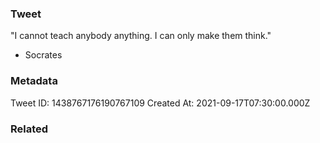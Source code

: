 ### Tweet
"I cannot teach anybody anything. I can only make them think."

- Socrates

### Metadata
Tweet ID: 1438767176190767109
Created At: 2021-09-17T07:30:00.000Z

### Related

